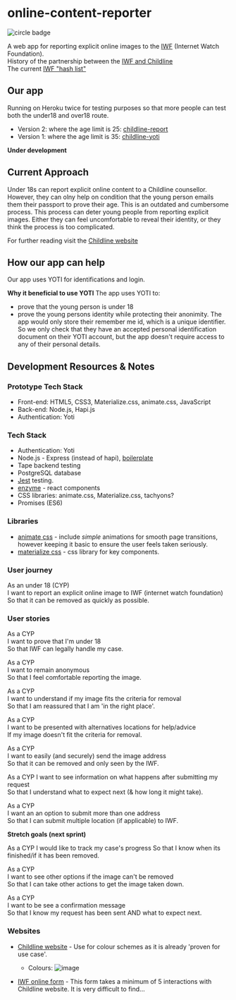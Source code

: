 # online-content-reporter

![circle badge](https://circleci.com/gh/childline-yoti/online-content-reporter.png?circle-token=key-8f574d3ae5bfff8a00adc63d005cc1ab)

A web app for reporting explicit online images to the [IWF](https://www.iwf.org.uk/) (Internet Watch Foundation).  
History of the partnership between the [IWF and Childline](https://www.iwf.org.uk/news/childline-and-internet-watch-foundation-form-new-partnership-to-help-young-people-remove)  
The current  [IWF "hash list"](https://www.iwf.org.uk/become-a-member/services-for-members/image-hash-list)

## Our app

Running on Heroku twice for testing purposes so that more people can test both the under18 and over18 route.
- Version 2: where the age limit is 25: [childline-report](https://childline-report.herokuapp.com/)
- Version 1: where the age limit is 35: [childline-yoti](https://childline-yoti.herokuapp.com/)

**Under development**


## Current Approach

Under 18s can report explicit online content to a Childline counsellor. However, they can olny help on condition
that the young person emails them their passport to prove their age. This is an outdated and cumbersome process.
This process can deter young people from reporting explicit images. Either they can feel uncomfortable to reveal their identity, or they think the process is too complicated.

For further reading visit the [Childline website](https://www.childline.org.uk/info-advice/bullying-abuse-safety/online-mobile-safety/sexting/)

## How our app can help

Our app uses YOTI for identifications and login.

**Why it beneficial to use YOTI**
The app uses YOTI to:
- prove that the young person is under 18
- prove the young persons identity while protecting their anonimity. The app would only store their
remember me id, which is a unique identifier. So we only check that they have an accepted personal identification document on their YOTI account, but the app doesn't require access to any of their personal details.

## Development Resources & Notes

### Prototype Tech Stack

- Front-end: HTML5, CSS3, Materialize.css, animate.css, JavaScript
- Back-end: Node.js, Hapi.js
- Authentication: Yoti

### Tech Stack

- Authentication: Yoti
- Node.js - Express (instead of hapi), [boilerplate](https://github.com/SavageWilliam/express-server-boilerplate)
- Tape backend testing
- PostgreSQL database
- [Jest](https://facebook.github.io/jest/docs/tutorial-react.html) testing.
- [enzyme](http://airbnb.io/enzyme/) - react components
- CSS libraries: animate.css, Materialize.css, tachyons?
- Promises (ES6)

### Libraries

- [animate css](https://daneden.github.io/animate.css/) - include *simple* animations for smooth page transitions, however keeping it basic to ensure the user feels taken seriously.
- [materialize css](http://materializecss.com/buttons.html) - css library for key components.


### User journey

As an under 18 (CYP)  
I want to report an explicit online image to IWF (internet watch foundation)  
So that it can be removed as quickly as possible.  

### User stories

As a CYP  
I want to prove that I'm under 18  
So that IWF can legally handle my case.  

As a CYP  
I want to remain anonymous  
So that I feel comfortable reporting the image.  

As a CYP  
I want to understand if my image fits the criteria for removal  
So that I am reassured that I am 'in the right place'.  

As a CYP  
I want to be presented with alternatives locations for help/advice  
If my image doesn't fit the criteria for removal.  

As a CYP  
I want to easily (and securely) send the image address  
So that it can be removed and only seen by the IWF.  

As a CYP
I want to see information on what happens after submitting my request  
So that I understand what to expect next (& how long it might take).  

As a CYP  
I want an an option to submit more than one address  
So that I can submit multiple location (if applicable) to IWF.  

**Stretch goals (next sprint)**

As a CYP
I would like to track my case's progress
So that I know when its finished/if it has been removed.

As a CYP  
I want to see other options if the image can't be removed  
So that I can take other actions to get the image taken down.

As a CYP  
I want to be see a confirmation message  
So that I know my request has been sent AND what to expect next.  

### Websites

- [Childline website](https://www.childline.org.uk/info-advice/bullying-abuse-safety/online-mobile-safety/sexting/) - Use for colour schemes as it is already 'proven for use case'.
  * Colours:
 ![image](https://cloud.githubusercontent.com/assets/15717822/22715594/8a5298ee-ed89-11e6-8bd7-9a85c8c0f578.png)

- [IWF online form](https://www.iwf.org.uk/) - This form takes a minimum of 5 interactions with Childline website. It is very difficult to find...
